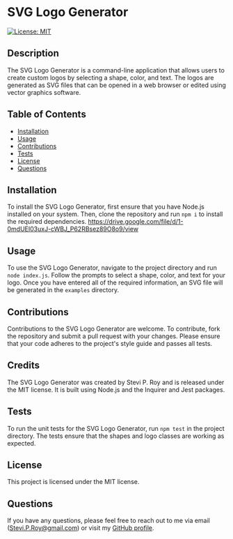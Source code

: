 # SVG Logo Generator

[![License: MIT](https://img.shields.io/badge/License-MIT-yellow.svg)](https://opensource.org/licenses/MIT)

## Description

The SVG Logo Generator is a command-line application that allows users to create custom logos by selecting a shape, color, and text. The logos are generated as SVG files that can be opened in a web browser or edited using vector graphics software.

## Table of Contents

- [Installation](#installation)
- [Usage](#usage)
- [Contributions](#contributions)
- [Tests](#tests)
- [License](#license)
- [Questions](#questions)

## Installation

To install the SVG Logo Generator, first ensure that you have Node.js installed on your system. Then, clone the repository and run `npm i` to install the required dependencies.
https://drive.google.com/file/d/1-0mdUEI03uxJ-cWBJ_P62RBsez89O8o9/view
## Usage

To use the SVG Logo Generator, navigate to the project directory and run `node index.js`. Follow the prompts to select a shape, color, and text for your logo. Once you have entered all of the required information, an SVG file will be generated in the `examples` directory.

## Contributions

Contributions to the SVG Logo Generator are welcome. To contribute, fork the repository and submit a pull request with your changes. Please ensure that your code adheres to the project's style guide and passes all tests.

## Credits

The SVG Logo Generator was created by Stevi P. Roy and is released under the MIT license. It is built using Node.js and the Inquirer and Jest packages.

## Tests

To run the unit tests for the SVG Logo Generator, run `npm test` in the project directory. The tests ensure that the shapes and logo classes are working as expected.

## License

This project is licensed under the MIT license.

## Questions

If you have any questions, please feel free to reach out to me via email (Stevi.P.Roy@gmail.com) or visit my [GitHub profile](https://github.com/SteviRoy).
